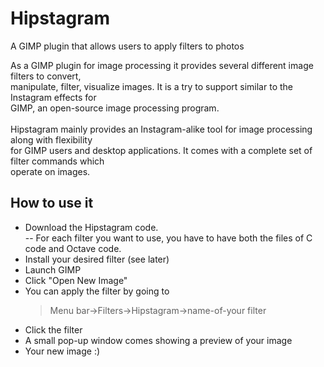 # Hipstagram
A GIMP plugin that allows users to apply filters to photos

As a GIMP plugin for image processing it provides several different image filters to convert, <br>
manipulate, filter, visualize images. It is a try to support similar to the Instagram effects for  <br>
GIMP, an open-source image processing program. <br>
<br>
Hipstagram mainly provides an Instagram-alike tool for image processing along with flexibility <br>
for GIMP users and desktop applications. It comes with a complete set of filter commands which  <br>
operate on images.<br>

## How to use it

- Download the Hipstagram code. <br>
-- For each filter you want to use, you have to have both the files of C code and Octave 
code.
- Install your desired filter (see later)
- Launch GIMP
- Click "Open New Image"
- You can apply the filter by going to
   > Menu bar->Filters->Hipstagram->name-of-your filter 
- Click the filter
- A small pop-up window comes showing a preview of your image 
- Your new image :)
